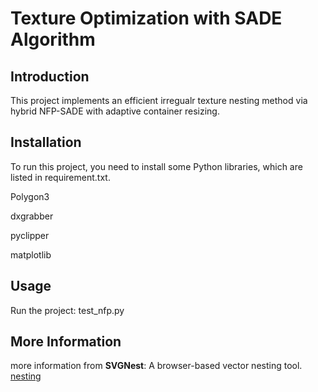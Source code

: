 # Texture Optimization with SADE Algorithm

## Introduction
This project implements an efficient irregualr texture nesting method via hybrid NFP-SADE with adaptive container resizing.

## Installation
To run this project, you need to install some Python libraries, which are listed in requirement.txt.

Polygon3

dxgrabber

pyclipper

matplotlib

## Usage
Run the project: test_nfp.py

## More Information
more information from **SVGNest**: A browser-based vector nesting tool.
[nesting](https://github.com/Jack000/SVGnest)
